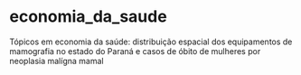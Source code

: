 # economia_da_saude
Tópicos em economia da saúde: distribuição espacial dos equipamentos de mamografia no estado do Paraná e casos de óbito de mulheres por neoplasia malígna mamal
